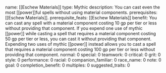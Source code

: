 name: [[Eschew Materials]]
type: Mythic
description: You can cast even the most [[power]]ful spells without using material components.
prerequisites: [[Eschew Materials]].
prerequisite_feats: [[Eschew Materials]]
benefit: You can cast any spell with a material component costing 10 gp per tier or less without providing that component. If you expend one use of mythic [[power]] while casting a spell that requires a material component costing 50 gp per tier or less, you can cast it without providing that component. Expending two uses of mythic [[power]] instead allows you to cast a spell that requires a material component costing 100 gp per tier or less without providing that component.
normal: 0
special: 0
teamwork: 0
critical: 0
grit: 0
style: 0
performance: 0
racial: 0
companion_familiar: 0
race_name: 0
note: 0
goal: 0
completion_benefit: 0
multiples: 0
suggested_traits: 0
